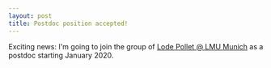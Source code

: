 ```yaml
---
layout: post
title: Postdoc position accepted!
---
```

Exciting news: I'm going to join the group of <a target='blank' href='https://www.theorie.physik.uni-muenchen.de/lsschollwoeck/pollet_group/index.html'>Lode Pollet @ LMU Munich</a> as a postdoc starting January 2020.
